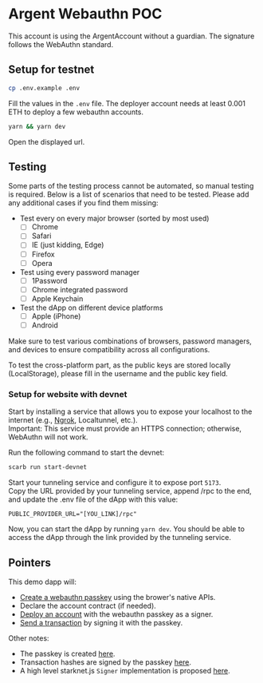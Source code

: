 # Argent Webauthn POC

This account is using the ArgentAccount without a guardian. The signature follows the WebAuthn standard.

## Setup for testnet

```bash
cp .env.example .env
```

Fill the values in the `.env` file. The deployer account needs at least 0.001 ETH to deploy a few webauthn accounts.

```bash
yarn && yarn dev
```

Open the displayed url.

## Testing

Some parts of the testing process cannot be automated, so manual testing is required.
Below is a list of scenarios that need to be tested. Please add any additional cases if you find them missing:

- Test every on every major browser (sorted by most used)
  - [ ] Chrome
  - [ ] Safari
  - [ ] IE (just kidding, Edge)
  - [ ] Firefox
  - [ ] Opera
- Test using every password manager
  - [ ] 1Password
  - [ ] Chrome integrated password
  - [ ] Apple Keychain
- Test the dApp on different device platforms
  - [ ] Apple (iPhone)
  - [ ] Android

Make sure to test various combinations of browsers, password managers, and devices to ensure compatibility across all configurations.

To test the cross-platform part, as the public keys are stored locally (LocalStorage), please fill in the username and the public key field.

### Setup for website with devnet

Start by installing a service that allows you to expose your localhost to the internet (e.g., [Ngrok](https://ngrok.com/docs/getting-started/), Localtunnel, etc.).  
Important: This service must provide an HTTPS connection; otherwise, WebAuthn will not work.

Run the following command to start the devnet:

```bash
scarb run start-devnet
```

Start your tunneling service and configure it to expose port `5173`.  
Copy the URL provided by your tunneling service, append /rpc to the end, and update the .env file of the dApp with this value:

```
PUBLIC_PROVIDER_URL="[YOU_LINK]/rpc"
```

Now, you can start the dApp by running `yarn dev`. You should be able to access the dApp through the link provided by the tunneling service.

## Pointers

This demo dapp will:

- [Create a webauthn passkey](./src/routes/+page.svelte#L19) using the brower's native APIs.
- Declare the account contract (if needed).
- [Deploy an account](./src/routes/+page.svelte#L23) with the webauthn passkey as a signer.
- [Send a transaction](./src/routes/+page.svelte#L27) by signing it with the passkey.

Other notes:

- The passkey is created [here](./src/lib/webauthnAttestation.ts#L12).
- Transaction hashes are signed by the passkey [here](./src/lib/webauthnOwner.ts#L112).
- A high level starknet.js `Signer` implementation is proposed [here](./src/lib/webauthnOwner.ts).
